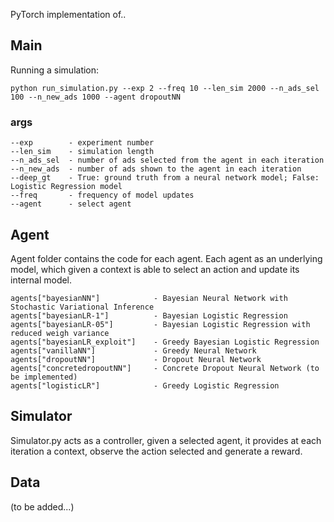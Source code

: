 
PyTorch implementation of..

## Main
Running a simulation:
```
python run_simulation.py --exp 2 --freq 10 --len_sim 2000 --n_ads_sel 100 --n_new_ads 1000 --agent dropoutNN
```
### args
```
--exp        - experiment number
--len_sim    - simulation length 
--n_ads_sel  - number of ads selected from the agent in each iteration
--n_new_ads  - number of ads shown to the agent in each iteration
--deep_gt    - True: ground truth from a neural network model; False: Logistic Regression model
--freq       - frequency of model updates
--agent      - select agent 
```

## Agent

Agent folder contains the code for each agent. Each agent as an underlying model, which given a context is able to select an action and update its internal model.

```
agents["bayesianNN"]            - Bayesian Neural Network with Stochastic Variational Inference
agents["bayesianLR-1"]          - Bayesian Logistic Regression
agents["bayesianLR-05"]         - Bayesian Logistic Regression with reduced weigh variance
agents["bayesianLR_exploit"]    - Greedy Bayesian Logistic Regression
agents["vanillaNN"]             - Greedy Neural Network
agents["dropoutNN"]             - Dropout Neural Network
agents["concretedropoutNN"]     - Concrete Dropout Neural Network (to be implemented)
agents["logisticLR"]            - Greedy Logistic Regression

```

## Simulator
Simulator.py acts as a controller, given a selected agent, it provides at each iteration a context, observe the action selected and generate a reward.

## Data

(to be added...)